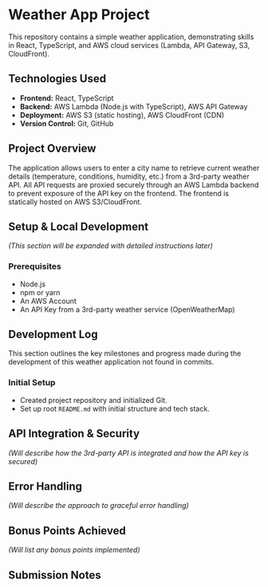 # Weather App Project

This repository contains a simple weather application, demonstrating skills in React, TypeScript, and AWS cloud services (Lambda, API Gateway, S3, CloudFront).

## Technologies Used

- **Frontend:** React, TypeScript
- **Backend:** AWS Lambda (Node.js with TypeScript), AWS API Gateway
- **Deployment:** AWS S3 (static hosting), AWS CloudFront (CDN)
- **Version Control:** Git, GitHub

## Project Overview

The application allows users to enter a city name to retrieve current weather details (temperature, conditions, humidity, etc.) from a 3rd-party weather API. All API requests are proxied securely through an AWS Lambda backend to prevent exposure of the API key on the frontend. The frontend is statically hosted on AWS S3/CloudFront.

## Setup & Local Development

_(This section will be expanded with detailed instructions later)_

### Prerequisites

- Node.js
- npm or yarn
- An AWS Account
- An API Key from a 3rd-party weather service (OpenWeatherMap)

## Development Log

This section outlines the key milestones and progress made during the development of this weather application not found in commits.

### Initial Setup

- Created project repository and initialized Git.
- Set up root `README.md` with initial structure and tech stack.

## API Integration & Security

_(Will describe how the 3rd-party API is integrated and how the API key is secured)_

## Error Handling

_(Will describe the approach to graceful error handling)_

## Bonus Points Achieved

_(Will list any bonus points implemented)_

## Submission Notes
